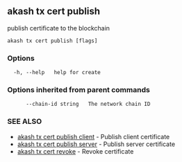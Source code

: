 ## akash tx cert publish

publish certificate to the blockchain

```
akash tx cert publish [flags]
```
### Options

```
  -h, --help   help for create
```

### Options inherited from parent commands

```
      --chain-id string   The network chain ID
```

### SEE ALSO

* [akash tx cert publish client](akash_tx_cert_publish_client.md) - Publish client certificate
* [akash tx cert publish server](akash_tx_cert_publish_server.md) - Publish server certificate
* [akash tx cert revoke](akash_tx_cert_revoke.md) - Revoke certificate
